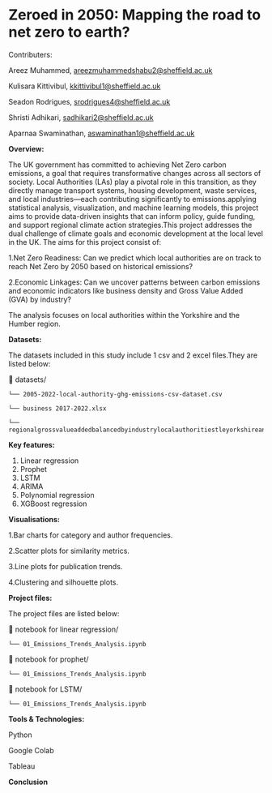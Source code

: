 <h1>Zeroed in 2050: Mapping the road to net zero to earth?</h1>

Contributers:

Areez Muhammed,  areezmuhammedshabu2@sheffield.ac.uk

Kulisara Kittivibul,  kkittivibul1@sheffield.ac.uk

Seadon Rodrigues,  srodrigues4@sheffield.ac.uk

Shristi Adhikari,  sadhikari2@sheffield.ac.uk

Aparnaa Swaminathan,  aswaminathan1@sheffield.ac.uk

**Overview:**

The UK government has committed to achieving Net Zero carbon emissions, a goal that requires transformative changes across all sectors of society. Local Authorities (LAs) play a pivotal role in this transition, as they directly manage transport systems, housing development, waste services, and local industries—each contributing significantly to emissions.applying statistical analysis, visualization, and machine learning models, this project aims to provide data-driven insights that can inform policy, guide funding, and support regional climate action strategies.This project addresses the dual challenge of climate goals and economic development at the local level in the UK.
The aims for this project consist of:

1.Net Zero Readiness: Can we predict which local authorities are on track to reach Net Zero by 2050 based on historical emissions?

2.Economic Linkages: Can we uncover patterns between carbon emissions and economic indicators like business density and Gross Value Added (GVA) by industry?

The analysis focuses on local authorities within the Yorkshire and the Humber region.

**Datasets:**

The datasets included in this study include 1 csv and 2 excel files.They are listed below:

📂 datasets/

    └── 2005-2022-local-authority-ghg-emissions-csv-dataset.csv
    
    └── business 2017-2022.xlsx
    
    └── regionalgrossvalueaddedbalancedbyindustrylocalauthoritiestleyorkshireandthehumber.xlsx

**Key features:**

1. Linear regression
2. Prophet
3. LSTM
4. ARIMA
5. Polynomial regression
6. XGBoost regression

**Visualisations:**

1.Bar charts for category and author frequencies.

2.Scatter plots for similarity metrics.

3.Line plots for publication trends.

4.Clustering and silhouette plots.

**Project files:**

The project files are listed below:

📂 notebook for linear regression/

    └── 01_Emissions_Trends_Analysis.ipynb
    
   
📂 notebook for prophet/

    └── 01_Emissions_Trends_Analysis.ipynb


📂 notebook for LSTM/

    └── 01_Emissions_Trends_Analysis.ipynb
    


**Tools & Technologies:**

Python

Google Colab

Tableau 

**Conclusion**




